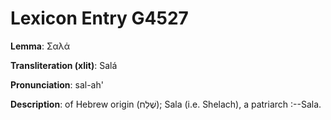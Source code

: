 # Lexicon Entry G4527

**Lemma**: Σαλά

**Transliteration (xlit)**: Salá

**Pronunciation**: sal-ah'

**Description**:
of Hebrew origin (שֶׁלַח); Sala (i.e. Shelach), a patriarch :--Sala.
